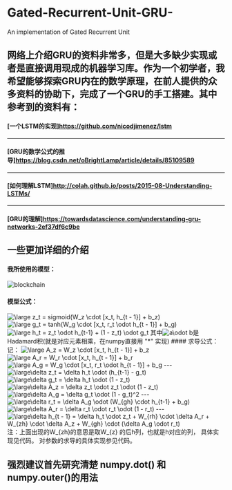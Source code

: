 # Gated-Recurrent-Unit-GRU-
An implementation of Gated Recurrent Unit
## 网络上介绍GRU的资料非常多，但是大多缺少实现或者是直接调用现成的机器学习库。作为一个初学者，我希望能够探索GRU内在的数学原理，在前人提供的众多资料的协助下，完成了一个GRU的手工搭建。其中参考到的资料有：
#### [一个LSTM的实现]https://github.com/nicodjimenez/lstm
---
#### [GRU的数学公式的推导]https://blog.csdn.net/oBrightLamp/article/details/85109589
---
#### [如何理解LSTM]http://colah.github.io/posts/2015-08-Understanding-LSTMs/
---
#### [GRU的理解]https://towardsdatascience.com/understanding-gru-networks-2ef37df6c9be
## 一些更加详细的介绍
#### 我所使用的模型：
![blockchain](http://gwjyhs.com/t6/702/1557068782x2918527194.png "gru")
#### 模型公式：
<img src="https://latex.codecogs.com/png.latex?\fn_cs&space;\large&space;z_t&space;=&space;sigmoid(W_z&space;\cdot&space;[x_t,&space;h_{t&space;-&space;1}]&space;&plus;&space;b_z)" title="\large z_t = sigmoid(W_z \cdot [x_t, h_{t - 1}] + b_z)" />
<img src="https://latex.codecogs.com/png.latex?\fn_cs&space;\large&space;g_t&space;=&space;tanh(W_g&space;\cdot&space;[x_t,&space;r_t&space;\odot&space;h_{t&space;-&space;1}]&space;&plus;&space;b_g)" title="\large g_t = tanh(W_g \cdot [x_t, r_t \odot h_{t - 1}] + b_g)" />
<img src="https://latex.codecogs.com/png.latex?\fn_cs&space;\large&space;h_t&space;=&space;z_t&space;\odot&space;h_{t-1}&space;&plus;&space;(1&space;-&space;z_t)&space;\odot&space;g_t" title="\large h_t = z_t \odot h_{t-1} + (1 - z_t) \odot g_t" />
其中<img src="https://latex.codecogs.com/png.latex?\fn_cs&space;a\odot&space;b" title="a\odot b" />是Hadamard积(就是对应元素相乘，在numpy直接用 "*" 实现)
#### 求导公式：
记：
<img src="https://latex.codecogs.com/png.latex?\fn_cs&space;\large&space;A_z&space;=&space;W_z&space;\cdot&space;[x_t,&space;h_{t&space;-&space;1}]&space;&plus;&space;b_z" title="\large A_z = W_z \cdot [x_t, h_{t - 1}] + b_z" />
<img src="https://latex.codecogs.com/png.latex?\fn_cs&space;\large&space;A_r&space;=&space;W_r&space;\cdot&space;[x_t,&space;h_{t&space;-&space;1}]&space;&plus;&space;b_r" title="\large A_r = W_r \cdot [x_t, h_{t - 1}] + b_r" />
<img src="https://latex.codecogs.com/png.latex?\fn_cs&space;\large&space;A_g&space;=&space;W_g&space;\cdot&space;[x_t,&space;r_t&space;\odot&space;h_{t&space;-&space;1}]&space;&plus;&space;b_g" title="\large A_g = W_g \cdot [x_t, r_t \odot h_{t - 1}] + b_g" />
---
<img src="https://latex.codecogs.com/png.latex?\fn_cs&space;\large\delta&space;z_t&space;=&space;\delta&space;h_t&space;\odot&space;(h_{t-1}&space;-&space;g_t)" title="\large\delta z_t = \delta h_t \odot (h_{t-1} - g_t)" />
<img src="https://latex.codecogs.com/png.latex?\fn_cs&space;\large\delta&space;g_t&space;=&space;\delta&space;h_t&space;\odot&space;(1&space;-&space;z_t)" title="\large\delta g_t = \delta h_t \odot (1 - z_t)" />
<img src="https://latex.codecogs.com/png.latex?\fn_cs&space;\large\delta&space;A_z&space;=&space;\delta&space;z_t&space;\odot&space;z_t&space;\odot&space;(1&space;-&space;z_t)" title="\large\delta A_z = \delta z_t \odot z_t \odot (1 - z_t)" />
<img src="https://latex.codecogs.com/png.latex?\fn_cs&space;\large\delta&space;A_g&space;=&space;\delta&space;g_t&space;\odot&space;(1&space;-&space;g_t)^2" title="\large\delta A_g = \delta g_t \odot (1 - g_t)^2" />
---
<img src="https://latex.codecogs.com/png.latex?\fn_cs&space;\large\delta&space;r_t&space;=&space;\delta&space;A_g&space;\odot&space;(W_{gh}^T&space;\cdot&space;h_{t-1}&space;&plus;&space;b_g)" title="\large\delta r_t = \delta A_g \odot (W_{gh} \cdot h_{t-1} + b_g)" />
<img src="https://latex.codecogs.com/png.latex?\fn_cs&space;\large\delta&space;A_r&space;=&space;\delta&space;r_t&space;\odot&space;r_t&space;\odot&space;(1&space;-&space;r_t)" title="\large\delta A_r = \delta r_t \odot r_t \odot (1 - r_t)" />
---
<img src="https://latex.codecogs.com/png.latex?\fn_cs&space;\large\delta&space;h_{t&space;-&space;1}&space;=&space;\delta&space;h_t&space;\odot&space;z_t&space;&plus;&space;W_{rh}&space;\cdot&space;\delta&space;A_r&space;&plus;&space;W_{zh}&space;\cdot&space;\delta&space;A_z&space;&plus;&space;W_{gh}&space;\cdot&space;(\delta&space;A_g&space;\odot&space;r_t)" title="\large\delta h_{t - 1} = \delta h_t \odot z_t + W_{rh} \cdot \delta A_r + W_{zh} \cdot \delta A_z + W_{gh} \cdot (\delta A_g \odot r_t)" />
注：上面出现的W_{zh}的意思是取W_{z} 的后h列，也就是h对应的列，
具体实现见代码。
对参数的求导的具体实现参见代码。

## 强烈建议首先研究清楚 numpy.dot() 和numpy.outer()的用法
